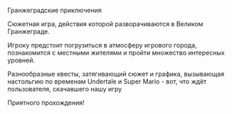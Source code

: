 Гранжеградские приключения

Сюжетная игра, действия которой разворачиваются в Великом Гранжеграде.

Игроку предстоит погрузиться в атмосферу игрового города, познакомится с местными жителями и пройти множество интересных уровней.

Разнообразные квесты, затягивающий сюжет и графика, вызывающая настольгию по временам Undertale и Super Mario - вот, что ждёт пользователя, скачавшего нашу игру

Приятного прохождения!